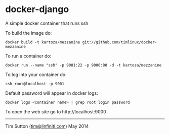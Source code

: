 docker-django
=============

A simple docker container that runs ssh

To build the image do:

```
docker build -t kartoza/mezzanine git://github.com/timlinux/docker-mezzanine
```

To run a container do:

```
docker run --name "ssh" -p 9001:22 -p 9000:80 -d -t kartoza/mezzanine
```

To log into your container do:

```
ssh root@localhost -p 9001
```

Default password will appear in docker logs:

```
docker logs <container name> | grep root login password
```

To open the web site go to http://localhost:9000

-----------

Tim Sutton (tim@linfiniti.com)
May 2014
